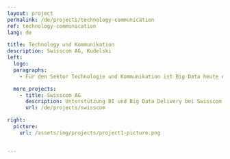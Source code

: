 ```yaml
---
layout: project
permalink: /de/projects/technology-communication
ref: technology-communication
lang: de

title: Technology und Kommunikation
description: Swisscom AG, Kudelski
left:
  logo:
  paragraphs:
    - Für den Sektor Technologie und Kommunikation ist Big Data heute ein wichtiger Enabaler und ein wertvolles Asset. Scigility AG hilft Kunden in diesem Sektor Big Data optimal zu nutzen.

  more_projects:
    - title: Swisscom AG
      description: Unterstützung BI und Big Data Delivery bei Swisscom
      url: /de/projects/swisscom

right:
  picture:
    url: /assets/img/projects/project1-picture.png


---
```

